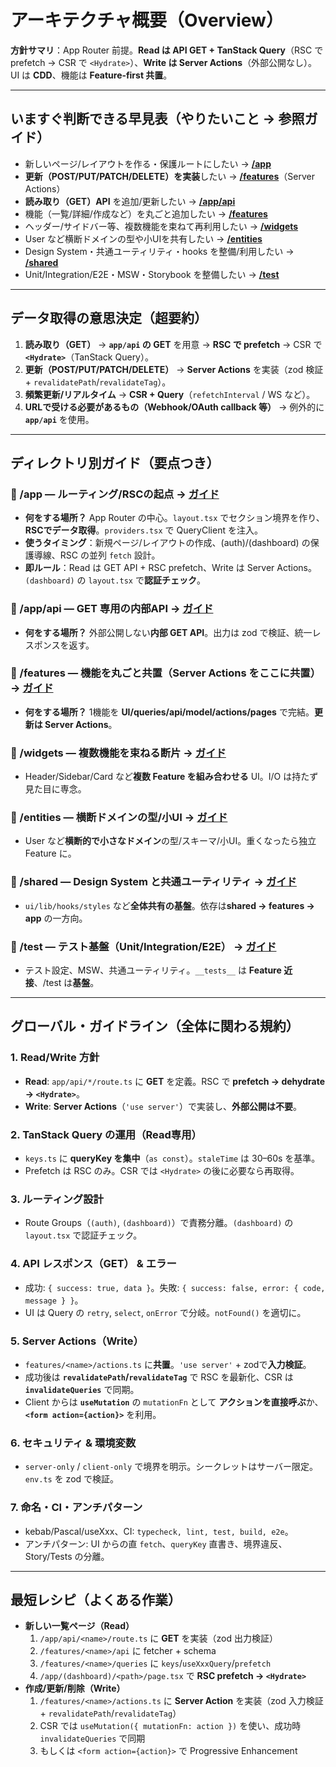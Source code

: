 # アーキテクチャ概要（Overview）
**方針サマリ**：App Router 前提。**Read は API GET + TanStack Query**（RSC で prefetch → CSR で `<Hydrate>`）、**Write は Server Actions**（外部公開なし）。UI は **CDD**、機能は **Feature‑first 共置**。

---

## いますぐ判断できる早見表（やりたいこと → 参照ガイド）
- 新しいページ/レイアウトを作る・保護ルートにしたい → **[/app](./app.md)**
- **更新（POST/PUT/PATCH/DELETE）を実装**したい → **[/features](./features.md)**（Server Actions）
- **読み取り（GET）API** を追加/更新したい → **[/app/api](./app-api.md)**
- 機能（一覧/詳細/作成など）を丸ごと追加したい → **[/features](./features.md)**
- ヘッダー/サイドバー等、複数機能を束ねて再利用したい → **[/widgets](./widgets.md)**
- User など横断ドメインの型や小UIを共有したい → **[/entities](./entities.md)**
- Design System・共通ユーティリティ・hooks を整備/利用したい → **[/shared](./shared.md)**
- Unit/Integration/E2E・MSW・Storybook を整備したい → **[/test](./test.md)**

---

## データ取得の意思決定（超要約）
1) **読み取り（GET）** → **`app/api` の GET** を用意 → **RSC で prefetch** → CSR で **`<Hydrate>`**（TanStack Query）。  
2) **更新（POST/PUT/PATCH/DELETE）** → **Server Actions** を実装（zod 検証 + `revalidatePath`/`revalidateTag`）。  
3) **頻繁更新/リアルタイム** → **CSR + Query**（`refetchInterval` / WS など）。  
4) **URLで受ける必要があるもの（Webhook/OAuth callback 等）** → 例外的に **`app/api`** を使用。

---

## ディレクトリ別ガイド（要点つき）

### 📁 /app — ルーティング/RSCの起点 → [ガイド](./app.md)
- **何をする場所？** App Router の中心。`layout.tsx` でセクション境界を作り、**RSCでデータ取得**。`providers.tsx` で QueryClient を注入。
- **使うタイミング**：新規ページ/レイアウトの作成、(auth)/(dashboard) の保護導線、RSC の並列 `fetch` 設計。
- **即ルール**：Read は GET API + RSC prefetch、Write は Server Actions。`(dashboard)` の `layout.tsx` で**認証チェック**。

### 📁 /app/api — **GET 専用**の内部API → [ガイド](./app-api.md)
- **何をする場所？** 外部公開しない**内部 GET API**。出力は zod で検証、統一レスポンスを返す。

### 📁 /features — 機能を丸ごと共置（**Server Actions をここに共置**） → [ガイド](./features.md)
- **何をする場所？** 1機能を **UI/queries/api/model/actions/pages** で完結。**更新は Server Actions**。

### 📁 /widgets — 複数機能を束ねる断片 → [ガイド](./widgets.md)
- Header/Sidebar/Card など**複数 Feature を組み合わせる** UI。I/O は持たず見た目に専念。

### 📁 /entities — 横断ドメインの型/小UI → [ガイド](./entities.md)
- User など**横断的で小さなドメイン**の型/スキーマ/小UI。重くなったら独立 Feature に。

### 📁 /shared — Design System と共通ユーティリティ → [ガイド](./shared.md)
- `ui/lib/hooks/styles` など**全体共有の基盤**。依存は**shared → features → app** の一方向。

### 📁 /test — テスト基盤（Unit/Integration/E2E） → [ガイド](./test.md)
- テスト設定、MSW、共通ユーティリティ。`__tests__` は **Feature 近接**、/test は**基盤**。

---

## グローバル・ガイドライン（全体に関わる規約）

### 1. Read/Write 方針
- **Read**: `app/api/*/route.ts` に **GET** を定義。RSC で **prefetch → dehydrate → `<Hydrate>`**。  
- **Write**: **Server Actions**（`'use server'`）で実装し、**外部公開は不要**。

### 2. TanStack Query の運用（Read専用）
- `keys.ts` に **queryKey を集中**（`as const`）。`staleTime` は 30–60s を基準。
- Prefetch は RSC のみ。CSR では `<Hydrate>` の後に必要なら再取得。

### 3. ルーティング設計
- Route Groups（`(auth)`, `(dashboard)`）で責務分離。`(dashboard)` の `layout.tsx` で認証チェック。

### 4. API レスポンス（GET） & エラー
- 成功: `{ success: true, data }`。失敗: `{ success: false, error: { code, message } }`。
- UI は Query の `retry`, `select`, `onError` で分岐。`notFound()` を適切に。

### 5. Server Actions（Write）
- `features/<name>/actions.ts` に**共置**。`'use server'` + zodで**入力検証**。
- 成功後は **`revalidatePath`/`revalidateTag`** で RSC を最新化、CSR は **`invalidateQueries`** で同期。
- Client からは **`useMutation`** の `mutationFn` として **アクションを直接呼ぶ**か、**`<form action={action}>`** を利用。

### 6. セキュリティ & 環境変数
- `server-only` / `client-only` で境界を明示。シークレットはサーバー限定。`env.ts` を zod で検証。

### 7. 命名・CI・アンチパターン
- kebab/Pascal/useXxx、CI: `typecheck, lint, test, build, e2e`。  
- アンチパターン: UI からの直 `fetch`、`queryKey` 直書き、境界違反、Story/Tests の分離。

---

## 最短レシピ（よくある作業）
- **新しい一覧ページ（Read）**  
  1) `/app/api/<name>/route.ts` に **GET** を実装（zod 出力検証）  
  2) `/features/<name>/api` に fetcher + schema  
  3) `/features/<name>/queries` に `keys`/`useXxxQuery`/`prefetch`  
  4) `/app/(dashboard)/<path>/page.tsx` で **RSC prefetch → `<Hydrate>`**
- **作成/更新/削除（Write）**  
  1) `/features/<name>/actions.ts` に **Server Action** を実装（zod 入力検証 + `revalidatePath`/`revalidateTag`）  
  2) CSR では `useMutation({ mutationFn: action })` を使い、成功時 `invalidateQueries` で同期  
  3) もしくは `<form action={action}>` で Progressive Enhancement
